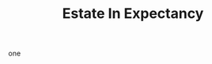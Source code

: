 ---
title: Estate In Expectancy
letter: E
permalink: "/definitions/bld-estate-in-expectancy.html"
body: one
published_at: '2018-07-07'
source: Black's Law Dictionary 2nd Ed (1910)
layout: post
---